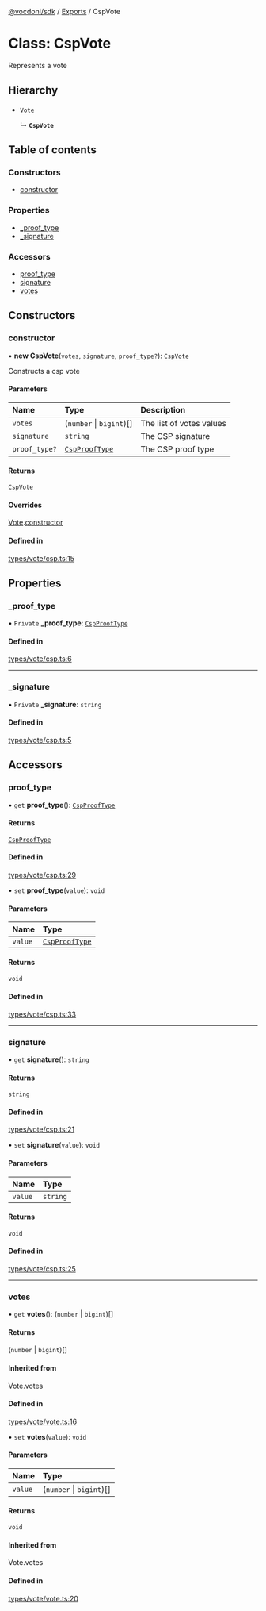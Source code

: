 [@vocdoni/sdk](/sdk) / [Exports](../modules.md) / CspVote

# Class: CspVote

Represents a vote

## Hierarchy

- [`Vote`](Vote.md)

  ↳ **`CspVote`**

## Table of contents

### Constructors

- [constructor](CspVote.md#constructor)

### Properties

- [\_proof\_type](CspVote.md#_proof_type)
- [\_signature](CspVote.md#_signature)

### Accessors

- [proof\_type](CspVote.md#proof_type)
- [signature](CspVote.md#signature)
- [votes](CspVote.md#votes)

## Constructors

### constructor

• **new CspVote**(`votes`, `signature`, `proof_type?`): [`CspVote`](CspVote.md)

Constructs a csp vote

#### Parameters

| Name | Type | Description |
| :------ | :------ | :------ |
| `votes` | (`number` \| `bigint`)[] | The list of votes values |
| `signature` | `string` | The CSP signature |
| `proof_type?` | [`CspProofType`](../enums/CspProofType.md) | The CSP proof type |

#### Returns

[`CspVote`](CspVote.md)

#### Overrides

[Vote](Vote.md).[constructor](Vote.md#constructor)

#### Defined in

[types/vote/csp.ts:15](https://github.com/vocdoni/vocdoni-sdk/blob/2c8c18a/src/types/vote/csp.ts#L15)

## Properties

### \_proof\_type

• `Private` **\_proof\_type**: [`CspProofType`](../enums/CspProofType.md)

#### Defined in

[types/vote/csp.ts:6](https://github.com/vocdoni/vocdoni-sdk/blob/2c8c18a/src/types/vote/csp.ts#L6)

___

### \_signature

• `Private` **\_signature**: `string`

#### Defined in

[types/vote/csp.ts:5](https://github.com/vocdoni/vocdoni-sdk/blob/2c8c18a/src/types/vote/csp.ts#L5)

## Accessors

### proof\_type

• `get` **proof_type**(): [`CspProofType`](../enums/CspProofType.md)

#### Returns

[`CspProofType`](../enums/CspProofType.md)

#### Defined in

[types/vote/csp.ts:29](https://github.com/vocdoni/vocdoni-sdk/blob/2c8c18a/src/types/vote/csp.ts#L29)

• `set` **proof_type**(`value`): `void`

#### Parameters

| Name | Type |
| :------ | :------ |
| `value` | [`CspProofType`](../enums/CspProofType.md) |

#### Returns

`void`

#### Defined in

[types/vote/csp.ts:33](https://github.com/vocdoni/vocdoni-sdk/blob/2c8c18a/src/types/vote/csp.ts#L33)

___

### signature

• `get` **signature**(): `string`

#### Returns

`string`

#### Defined in

[types/vote/csp.ts:21](https://github.com/vocdoni/vocdoni-sdk/blob/2c8c18a/src/types/vote/csp.ts#L21)

• `set` **signature**(`value`): `void`

#### Parameters

| Name | Type |
| :------ | :------ |
| `value` | `string` |

#### Returns

`void`

#### Defined in

[types/vote/csp.ts:25](https://github.com/vocdoni/vocdoni-sdk/blob/2c8c18a/src/types/vote/csp.ts#L25)

___

### votes

• `get` **votes**(): (`number` \| `bigint`)[]

#### Returns

(`number` \| `bigint`)[]

#### Inherited from

Vote.votes

#### Defined in

[types/vote/vote.ts:16](https://github.com/vocdoni/vocdoni-sdk/blob/2c8c18a/src/types/vote/vote.ts#L16)

• `set` **votes**(`value`): `void`

#### Parameters

| Name | Type |
| :------ | :------ |
| `value` | (`number` \| `bigint`)[] |

#### Returns

`void`

#### Inherited from

Vote.votes

#### Defined in

[types/vote/vote.ts:20](https://github.com/vocdoni/vocdoni-sdk/blob/2c8c18a/src/types/vote/vote.ts#L20)
